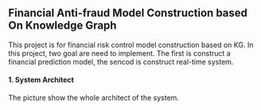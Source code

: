 ## Financial Anti-fraud Model Construction based On Knowledge Graph

This project is for financial risk control model construction based on KG. In this project, two goal are need to implement. The first is construct a financial prediction model, the sencod is construct real-time system.

#### 1. System Architect

The picture show the whole architect of the system. 
